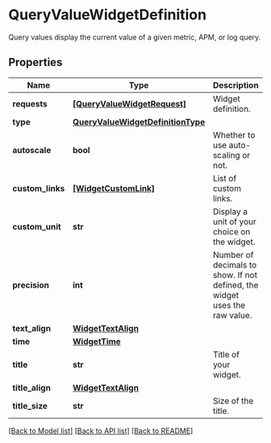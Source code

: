 # QueryValueWidgetDefinition

Query values display the current value of a given metric, APM, or log query.
## Properties
Name | Type | Description | Notes
------------ | ------------- | ------------- | -------------
**requests** | [**[QueryValueWidgetRequest]**](QueryValueWidgetRequest.md) | Widget definition. | 
**type** | [**QueryValueWidgetDefinitionType**](QueryValueWidgetDefinitionType.md) |  | 
**autoscale** | **bool** | Whether to use auto-scaling or not. | [optional] 
**custom_links** | [**[WidgetCustomLink]**](WidgetCustomLink.md) | List of custom links. | [optional] 
**custom_unit** | **str** | Display a unit of your choice on the widget. | [optional] 
**precision** | **int** | Number of decimals to show. If not defined, the widget uses the raw value. | [optional] 
**text_align** | [**WidgetTextAlign**](WidgetTextAlign.md) |  | [optional] 
**time** | [**WidgetTime**](WidgetTime.md) |  | [optional] 
**title** | **str** | Title of your widget. | [optional] 
**title_align** | [**WidgetTextAlign**](WidgetTextAlign.md) |  | [optional] 
**title_size** | **str** | Size of the title. | [optional] 

[[Back to Model list]](README.md#documentation-for-models) [[Back to API list]](README.md#documentation-for-api-endpoints) [[Back to README]](README.md)



